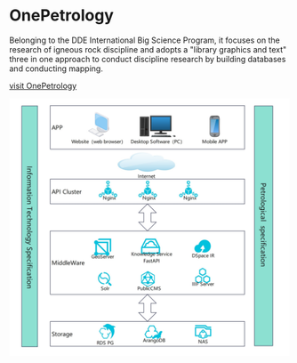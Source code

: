 # OnePetrology
Belonging to the DDE International Big Science Program, it focuses on the research of igneous rock discipline and adopts a "library graphics and text" three in one approach to conduct discipline research by building databases and conducting mapping. 




[visit OnePetrology](https://dde.igeodata.org)



![Structure](images/structure.jpg)
